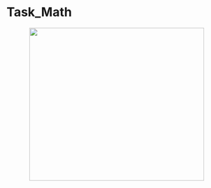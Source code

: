 # Task_Math

<p align="center">
  <img width="400" height="350" src="https://github.com/IMalygosI/Task_Math/assets/67872855/4a040e48-42e0-41d9-a3a7-6a37ba997f82">
</p>
